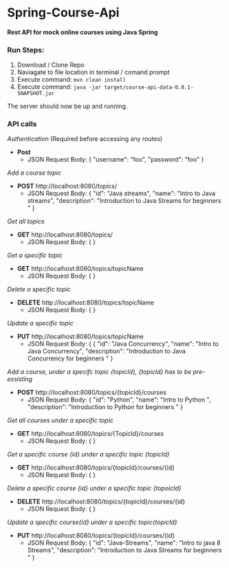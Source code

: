 # Spring-Course-Api
#### Rest API for mock online courses using Java Spring


### Run Steps: 
1. Download / Clone Repo
2. Naviagate to file location in terminal / comand prompt
3. Execute command: `mvn clean install`
3. Execute command: `java -jar target/course-api-data-0.0.1-SNAPSHOT.jar`

The server should now be up and running. 

### API calls

*Authentication* (Required before accessing any routes)
- **Post**
  - JSON Request Body:
   {
    "username": "foo",
    "password": "foo"
   }

*Add a course topic* 
- **POST** http://localhost:8080/topics/
  - JSON Request Body:
     {
      "id": "Java streams",
      "name": "Intro to Java streams",
      "description": "Introduction to Java Streams for beginners "
     }
                  
*Get all topics* 
- **GET** http://localhost:8080/topics/
  - JSON Request Body: {                  }  
  
*Get a specific topic* 
- **GET** http://localhost:8080/topics/topicName
  - JSON Request Body: {                  }                  
  
*Delete a specific topic* 
- **DELETE** http://localhost:8080/topics/topicName
  - JSON Request Body: {                  }      
  
*Update a specific topic* 
- **PUT** http://localhost:8080/topics/topicName
  - JSON Request Body: {
    {
      "id": "Java Concurrency",
      "name": "Intro to Java Concurrency",
      "description": "Introduction to Java Concurrency for beginners "
     }
                  
*Add a course, under a specifc topic {topicId}, {topicId} has to be pre-exsisting* 
- **POST** http://localhost:8080/topics/{topicId}/courses
  - JSON Request Body: 
     {
      "id": "Python",
      "name": "Intro to Python ",
      "description": "Introduction to Python for beginners "
     }
                  
*Get all courses under a specific topic* 
- **GET** http://localhost:8080/topics/{TopicId}/courses
  - JSON Request Body: {                  }  
  
*Get a specific course {id} under a specific topic {topicId}* 
- **GET** http://localhost:8080/topics/{topicId}/courses/{id}
  - JSON Request Body: {                  }    
  
*Delete a specific course {id} under a specific topic {topoicId}* 
- **DELETE** http://localhost:8080/topics/{topicId}/courses/{id}
  - JSON Request Body: {                  }     
  
*Update a specific course{id} under a specific topic{topicId}* 
- **PUT** http://localhost:8080/topics/{topicId}/courses/{id}
  - JSON Request Body: 
        {
        "id": "Java-Streams",
        "name": "Intro to java 8 Streams",
        "description": "Introduction to Java Streams for beginners "
        }
